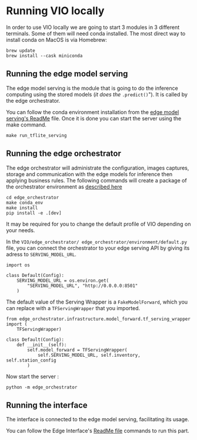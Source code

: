 # Running VIO locally

In order to use VIO locally we are going to start 3 modules in 3 different terminals. Some of them will need conda installed.
The most direct way to install conda on MacOS is via Homebrew:
```
brew update
brew install --cask miniconda
```

## Running the edge model serving
The edge model serving is the module that is going to do the inference computing using the stored models (_it does the_ `.predict()`"). It is called
by the edge orchestrator.

You can follow the conda environment installation from the 
[edge model serving's ReadMe](../edge_model_serving/tflite_serving/README.md) file. Once it is done you can start the 
server using the make command.

```
make run_tflite_serving
```

## Running the edge orchestrator
The edge orchestrator will administrate the configuration, images captures, storage and communication with the edge
models for inference then applying business rules.
The following commands will create a package of the orchestrator environment as [described here](edge_orchestrator.md)
```
cd edge_orchestrator
make conda_env
make install
pip install -e .[dev]
```

It may be required for you to change the default profile of VIO depending on your needs. 

In the `VIO/edge_orchestrator/
edge_orchestrator/environment/default.py` file, you can connect the orchestrator to your edge serving API by giving its
adress to `SERVING_MODEL_URL`.
```
import os

class Default(Config):
    SERVING_MODEL_URL = os.environ.get(
        "SERVING_MODEL_URL", "http://0.0.0.0:8501"
    )
```

The default value of the Serving Wrapper is a `FakeModelForward`, which you can replace with a `TFServingWrapper` that you
imported.
```
from edge_orchestrator.infrastructure.model_forward.tf_serving_wrapper import (
    TFServingWrapper)

class Default(Config):
    def __init__(self):
        self.model_forward = TFServingWrapper(
            self.SERVING_MODEL_URL, self.inventory, self.station_config
        )
```

Now start the server :

```
python -m edge_orchestrator
```

## Running the interface
The interface is connected to the edge model serving, facilitating its usage.

You can follow the Edge Interface's [ReadMe file](../edge_interface/README.md) commands to run this part.

